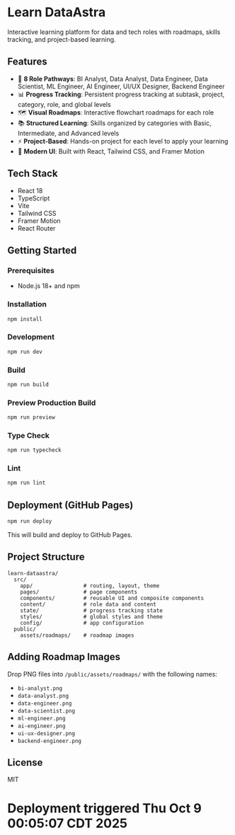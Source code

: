 # Learn DataAstra

Interactive learning platform for data and tech roles with roadmaps, skills tracking, and project-based learning.

## Features

- 🎯 **8 Role Pathways**: BI Analyst, Data Analyst, Data Engineer, Data Scientist, ML Engineer, AI Engineer, UI/UX Designer, Backend Engineer
- 📊 **Progress Tracking**: Persistent progress tracking at subtask, project, category, role, and global levels
- 🗺️ **Visual Roadmaps**: Interactive flowchart roadmaps for each role
- 📚 **Structured Learning**: Skills organized by categories with Basic, Intermediate, and Advanced levels
- ⚡ **Project-Based**: Hands-on project for each level to apply your learning
- 🎨 **Modern UI**: Built with React, Tailwind CSS, and Framer Motion

## Tech Stack

- React 18
- TypeScript
- Vite
- Tailwind CSS
- Framer Motion
- React Router

## Getting Started

### Prerequisites

- Node.js 18+ and npm

### Installation

```bash
npm install
```

### Development

```bash
npm run dev
```

### Build

```bash
npm run build
```

### Preview Production Build

```bash
npm run preview
```

### Type Check

```bash
npm run typecheck
```

### Lint

```bash
npm run lint
```

## Deployment (GitHub Pages)

```bash
npm run deploy
```

This will build and deploy to GitHub Pages.

## Project Structure

```
learn-dataastra/
  src/
    app/                # routing, layout, theme
    pages/              # page components
    components/         # reusable UI and composite components
    content/            # role data and content
    state/              # progress tracking state
    styles/             # global styles and theme
    config/             # app configuration
  public/
    assets/roadmaps/    # roadmap images
```

## Adding Roadmap Images

Drop PNG files into `/public/assets/roadmaps/` with the following names:
- `bi-analyst.png`
- `data-analyst.png`
- `data-engineer.png`
- `data-scientist.png`
- `ml-engineer.png`
- `ai-engineer.png`
- `ui-ux-designer.png`
- `backend-engineer.png`

## License

MIT

# Deployment triggered Thu Oct  9 00:05:07 CDT 2025
